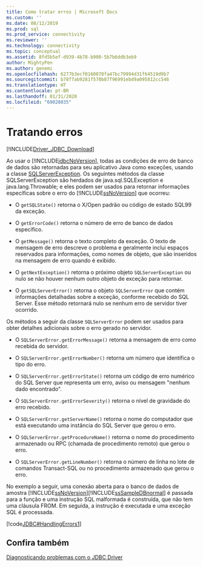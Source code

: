 ```yaml
---
title: Como tratar erros | Microsoft Docs
ms.custom: ''
ms.date: 08/12/2019
ms.prod: sql
ms.prod_service: connectivity
ms.reviewer: ''
ms.technology: connectivity
ms.topic: conceptual
ms.assetid: 8fd5b5ef-d939-4b78-b900-5b7b6ddb3eb9
author: MightyPen
ms.author: genemi
ms.openlocfilehash: 6277b3ecf0160078fa47bc79994d31f64519d9b7
ms.sourcegitcommit: b78f7ab9281f570b87f96991ebd9a095812cc546
ms.translationtype: HT
ms.contentlocale: pt-BR
ms.lasthandoff: 01/31/2020
ms.locfileid: "69028035"
---
```

# <a name="handling-errors"></a>Tratando erros
[!INCLUDE[Driver_JDBC_Download](../../includes/driver_jdbc_download.md)]

  Ao usar o [!INCLUDE[jdbcNoVersion](../../includes/jdbcnoversion_md.md)], todas as condições de erro de banco de dados são retornadas para seu aplicativo Java como exceções, usando a classe [SQLServerException](../../connect/jdbc/reference/sqlserverexception-class.md). Os seguintes métodos da classe SQLServerException são herdados de java.sql.SQLException e java.lang.Throwable; e eles podem ser usados para retornar informações específicas sobre o erro do [!INCLUDE[ssNoVersion](../../includes/ssnoversion-md.md)] que ocorreu:  
  
-   O `getSQLState()` retorna o X/Open padrão ou código de estado SQL99 da exceção.
  
-   O `getErrorCode()` retorna o número de erro de banco de dados específico.
  
-   O `getMessage()` retorna o texto completo da exceção. O texto de mensagem de erro descreve o problema e geralmente inclui espaços reservados para informações, como nomes de objeto, que são inseridos na mensagem de erro quando é exibido.
  
-   O `getNextException()` retorna o próximo objeto `SQLServerException` ou nulo se não houver nenhum outro objeto de exceção para retornar.

-   O `getSQLServerError()` retorna o objeto `SQLServerError` que contém informações detalhadas sobre a exceção, conforme recebido do SQL Server. Esse método retornará nulo se nenhum erro de servidor tiver ocorrido.

Os métodos a seguir da classe `SQLServerError` podem ser usados para obter detalhes adicionais sobre o erro gerado no servidor.

-   O `SQLServerError.getErrorMessage()` retorna a mensagem de erro como recebida do servidor.

-   O `SQLServerError.getErrorNumber()` retorna um número que identifica o tipo do erro.

-   O `SQLServerError.getErrorState()` retorna um código de erro numérico do SQL Server que representa um erro, aviso ou mensagem "nenhum dado encontrado".

-   O `SQLServerError.getErrorSeverity()` retorna o nível de gravidade do erro recebido.

-   O `SQLServerError.getServerName()` retorna o nome do computador que está executando uma instância do SQL Server que gerou o erro.

-   O `SQLServerError.getProcedureName()` retorna o nome do procedimento armazenado ou RPC (chamada de procedimento remoto) que gerou o erro.

-   O `SQLServerError.getLineNumber()` retorna o número de linha no lote de comandos Transact-SQL ou no procedimento armazenado que gerou o erro.
  
 No exemplo a seguir, uma conexão aberta para o banco de dados de amostra [!INCLUDE[ssNoVersion](../../includes/ssnoversion-md.md)][!INCLUDE[ssSampleDBnormal](../../includes/sssampledbnormal_md.md)] é passada para a função e uma instrução SQL malformada é construída, que não tem uma cláusula FROM. Em seguida, a instrução é executada e uma exceção SQL é processada.  
  
 [!code[JDBC#HandlingErrors1](../../connect/jdbc/codesnippet/Java/handling-errors_1.java)]  
  
## <a name="see-also"></a>Confira também  
 [Diagnosticando problemas com o JDBC Driver](../../connect/jdbc/diagnosing-problems-with-the-jdbc-driver.md)  
  
  
